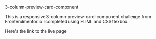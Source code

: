 3-column-preview-card-component

This is a responsive 3-column-preview-card-component challenge from Frontendmentor.io I completed using HTML and CSS flexbox.

Here's the link to the live page:
